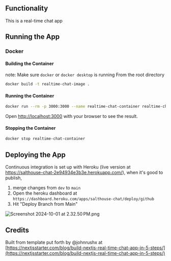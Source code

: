 ## Functionality
This is a real-time chat app
## Running the App
### Docker
#### Building the Container
note: Make sure `docker` or `docker desktop` is running
From the root directory
```bash
docker build -t realtime-chat-image .  
```
#### Running the Container
```bash
docker run --rm -p 3000:3000 --name realtime-chat-container realtime-chat-image
```
Open [http://localhost:3000](http://localhost:3000) with your browser to see the result.

#### Stopping the Container
```bash
docker stop realtime-chat-container
```

## Deploying the App
Continuous integration is set up with Heroku (live version at https://salthouse-chat-2e94934e3b3e.herokuapp.com/), 
when it's good to publish,
1. merge changes from `dev` to `main`
2. Open the heroku dashboard at `https://dashboard.heroku.com/apps/salthouse-chat/deploy/github`
3. Hit "Deploy Branch from Main"

![Screenshot 2024-10-01 at 2.32.50 PM.png](README%20assets/Screenshot%202024-10-01%20at%202.32.50%E2%80%AFPM.png)

## Credits
Built from template put forth by @johnrushx at [https://nextjsstarter.com/blog/build-nextjs-real-time-chat-app-in-5-steps/](https://nextjsstarter.com/blog/build-nextjs-real-time-chat-app-in-5-steps/)